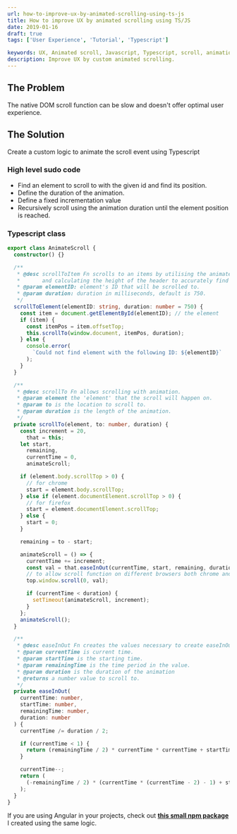 ```yaml
---
url: how-to-improve-ux-by-animated-scrolling-using-ts-js
title: How to improve UX by animated scrolling using TS/JS
date: 2019-01-16
draft: true
tags: ['User Experience', 'Tutorial', 'Typescript']

keywords: UX, Animated scroll, Javascript, Typescript, scroll, animation
description: Improve UX by custom animated scrolling.
---
```


## The Problem

The native DOM scroll function can be slow and doesn't offer optimal user experience.

## The Solution

Create a custom logic to animate the scroll event using Typescript

### High level sudo code

- Find an element to scroll to with the given id and find its position.
- Define the duration of the animation.
- Define a fixed incrementation value
- Recursively scroll using the animation duration until the element position is reached.

### Typescript class

```ts
export class AnimateScroll {
  constructor() {}

  /**
   * @desc scrollToItem Fn scrolls to an items by utilising the animated scroll fn (scrollTo)
   *       and calculating the height of the header to accurately find the item's position.
   * @param elementID: element's ID that will be scrolled to.
   * @param duration: duration in milliseconds, default is 750.
   */
  scrollToElement(elementID: string, duration: number = 750) {
    const item = document.getElementById(elementID); // the element
    if (item) {
      const itemPos = item.offsetTop;
      this.scrollTo(window.document, itemPos, duration);
    } else {
      console.error(
        `Could not find element with the following ID: ${elementID}`
      );
    }
  }

  /**
   * @desc scrollTo Fn allows scrolling with animation.
   * @param element the 'element' that the scroll will happen on.
   * @param to is the location to scroll to.
   * @param duration is the length of the animation.
   */
  private scrollTo(element, to: number, duration) {
    const increment = 20,
      that = this;
    let start,
      remaining,
      currentTime = 0,
      animateScroll;

    if (element.body.scrollTop > 0) {
      // for chrome
      start = element.body.scrollTop;
    } else if (element.documentElement.scrollTop > 0) {
      // for firefox
      start = element.documentElement.scrollTop;
    } else {
      start = 0;
    }

    remaining = to - start;

    animateScroll = () => {
      currentTime += increment;
      const val = that.easeInOut(currentTime, start, remaining, duration);
      // to allow scroll function on different browsers both chrome and firefox
      top.window.scroll(0, val);

      if (currentTime < duration) {
        setTimeout(animateScroll, increment);
      }
    };
    animateScroll();
  }

  /**
   * @desc easeInOut Fn creates the values necessary to create easeInOut animation.
   * @param currentTime is current time.
   * @param startTime is the starting time.
   * @param remainingTime is the time period in the value.
   * @param duration is the duration of the animation
   * @returns a number value to scroll to.
   */
  private easeInOut(
    currentTime: number,
    startTime: number,
    remainingTime: number,
    duration: number
  ) {
    currentTime /= duration / 2;

    if (currentTime < 1) {
      return (remainingTime / 2) * currentTime * currentTime + startTime;
    }

    currentTime--;
    return (
      (-remainingTime / 2) * (currentTime * (currentTime - 2) - 1) + startTime
    );
  }
}
```

If you are using Angular in your projects, check out **[this small npm package](https://www.npmjs.com/package/ng-animate-scroll)** I created using the same logic.
